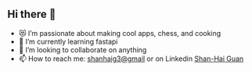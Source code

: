 ## Hi there 👋


- 😻 I’m passionate about making cool apps, chess, and cooking
- 🌱 I’m currently learning fastapi
- 👯 I’m looking to collaborate on anything
- 📫 How to reach me: [shanhaig3@gmail](shanhaig3@gmail) or on Linkedin [Shan-Hai Guan](https://www.linkedin.com/in/shan-hai-guan-a72b70312/)



